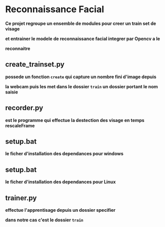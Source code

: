# Reconnaissance Facial

**Ce projet regroupe un ensemble de modules pour creer un train set de visage**

**et entrainer le modele de reconnaissance facial integrer par Opencv a le**

**reconnaitre**


## create_trainset.py

**possede un fonction ```create``` qui capture un nombre fini d'image depuis**

**la webcam puis les met dans le dossier ```train``` un dossier portant le nom saisie**

## recorder.py

**est le programme qui effectue la destection des visage en temps rescaleFrame**

## setup.bat

**le ficher d'installation des dependances pour windows**

## setup.bat

**le ficher d'installation des dependances pour Linux**

## trainer.py

**effectue l'apprentisage depuis un dossier specifier**

**dans notre cas c'est le dossier ```train```**
